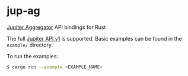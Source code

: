 # jup-ag
[Jupiter Aggregator](https://jup.ag/) API bindings for Rust

The full [Jupiter API v1](https://quote-api.jup.ag/docs/static/index.html) is
supported. Basic examples can be found in the `example/` directory.

To run the examples:
```sh
$ cargo run --example <EXAMPLE_NAME>
```
